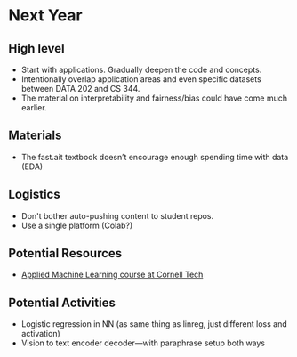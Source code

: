 # Next Year

## High level

* Start with applications. Gradually deepen the code and concepts.
* Intentionally overlap application areas and even specific datasets between DATA 202 and CS 344.
* The material on interpretability and fairness/bias could have come much earlier.

## Materials

* The fast.ait textbook doesn’t encourage enough spending time with data (EDA)


## Logistics

* Don't bother auto-pushing content to student repos.
* Use a single platform (Colab?)

## Potential Resources

* [Applied Machine Learning course at Cornell Tech](https://www.youtube.com/playlist?list=PL2UML_KCiC0UlY7iCQDSiGDMovaupqc83)

## Potential Activities

* Logistic regression in NN (as same thing as linreg, just different loss and activation)
* Vision to text encoder decoder—with paraphrase setup both ways

